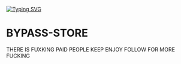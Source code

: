 
[![Typing SVG](https://readme-typing-svg.herokuapp.com?font=Neuton&size=25&color=30FF40&background=000000¢er=true&vCenter=true&width=360&height=60&lines=Hello+BROTHER%2C+I'm+FUCK+BOY+HAMII+HERE;TODAY+I+WILL+TELL+YOU+;FUCK+ALL+PROGRAMMERS;SYED+SHAWAIZ+KA+REAL+BAAP+HAMII+HERE;FEEL+THE+POWER+OF+YOUR+DAD;SO+LET,S+ENJOY+EVERYBODY+🔥+🤙+%3Av)](https://git.io/typing-svg)

 




# BYPASS-STORE
THERE IS FUXKING PAID PEOPLE KEEP ENJOY FOLLOW FOR MORE FUCKING
